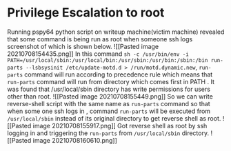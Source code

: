 # Privilege Escalation to root
Running pspy64 python script on writeup machine(victim machine) revealed that some command is being run as root when someone ssh logs screenshot of which is shown below.
![[Pasted image 20210708154435.png]]
In this command `sh -c /usr/bin/env -i PATH=/usr/local/sbin:/usr/local/bin:/usr/sbin:/usr/bin:/sbin:/bin run-parts --lsbsysinit /etc/update-motd.d > /run/motd.dynamic.new`, `run-parts`  command will run according to precedence rule which means that `run-parts` command will run from directory which comes first in PATH . 
It was found that /usr/local/sbin directory has write permissions for users other than root.
![[Pasted image 20210708155449.png]]
So we can write reverse-shell script with the same name as `run-parts` command so that when some one ssh logs in , command `run-parts` will be executed from `/usr/local/sbin` instead of its original directory to get reverse shell as root.
![[Pasted image 20210708155917.png]]
Got reverse shell as root by ssh logging in and triggering the `run-parts` from `/usr/local/sbin` directory.
![[Pasted image 20210708160610.png]]
